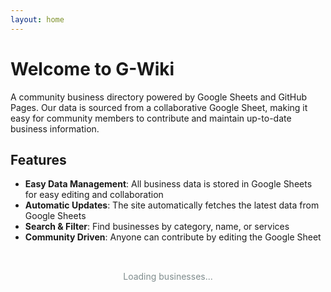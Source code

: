 ```yaml
---
layout: home
---
```


# Welcome to G-Wiki

A community business directory powered by Google Sheets and GitHub Pages. Our data is sourced from a collaborative Google Sheet, making it easy for community members to contribute and maintain up-to-date business information.

## Features

- **Easy Data Management**: All business data is stored in Google Sheets for easy editing and collaboration
- **Automatic Updates**: The site automatically fetches the latest data from Google Sheets
- **Search & Filter**: Find businesses by category, name, or services
- **Community Driven**: Anyone can contribute by editing the Google Sheet

<div id="businesses-container">
  <div class="loading">Loading businesses...</div>
</div>

<script>
// Fetch businesses from Google Sheets
async function loadBusinesses() {
  const container = document.getElementById('businesses-container');
  
  try {
    // Use Jekyll baseurl for GitHub Pages compatibility
    const baseUrl = '{{ site.baseurl }}';
    const apiUrl = `${baseUrl}/api/businesses.json`;
    console.log('Fetching businesses from', apiUrl);
    
    const response = await fetch(apiUrl);
    
    console.log('Response status:', response.status);
    console.log('Response ok:', response.ok);
    
    if (!response.ok) {
      throw new Error(`HTTP ${response.status}: ${response.statusText}`);
    }
    
    const data = await response.json();
    console.log('Data received:', data);
    
    if (!data.businesses) {
      throw new Error('No businesses property in response');
    }
    
    displayBusinesses(data.businesses);
  } catch (error) {
    console.error('Error loading businesses:', error);
    container.innerHTML = 
      `<p>Error loading businesses: ${error.message}. Please try again later.</p>
       <p><small>Check the browser console for more details.</small></p>`;
  }
}

function displayBusinesses(businesses) {
  const container = document.getElementById('businesses-container');
  
  console.log('Displaying businesses:', businesses);
  
  if (!businesses || businesses.length === 0) {
    container.innerHTML = '<p>No businesses found.</p>';
    return;
  }
  
  // Use Jekyll baseurl for GitHub Pages compatibility
  const baseUrl = '{{ site.baseurl }}';
  
  const html = businesses.map(business => `
    <div class="business-card">
      <h3><a href="${baseUrl}/business/${business.slug}/">${business.name}</a></h3>
      <p class="category">${business.category}</p>
      <p class="description">${business.description}</p>
      <div class="contact-info">
        ${business.phone ? `<span class="phone">📞 ${business.phone}</span>` : ''}
        ${business.website ? `<a href="${business.website}" target="_blank">🌐 Website</a>` : ''}
      </div>
    </div>
  `).join('');
  
  container.innerHTML = html;
  console.log('Businesses displayed successfully');
}

// Load businesses when page loads
document.addEventListener('DOMContentLoaded', function() {
  console.log('DOM loaded, loading businesses...');
  loadBusinesses();
});
</script>

<style>
.business-card {
  border: 1px solid #ddd;
  border-radius: 8px;
  padding: 1rem;
  margin: 1rem 0;
  background: #f9f9f9;
}

.business-card h3 {
  margin-top: 0;
  color: #2c3e50;
}

.business-card .category {
  color: #7f8c8d;
  font-size: 0.9rem;
  margin: 0.5rem 0;
}

.contact-info {
  margin-top: 1rem;
}

.contact-info span, .contact-info a {
  margin-right: 1rem;
  font-size: 0.9rem;
}

.loading {
  text-align: center;
  padding: 2rem;
  color: #7f8c8d;
}
</style>
